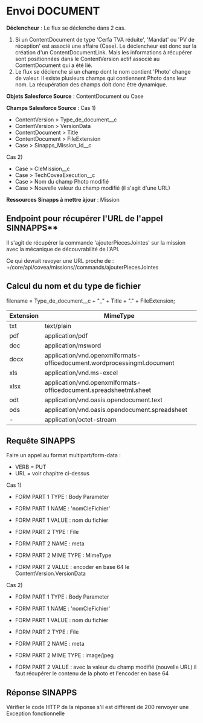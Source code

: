 #  Envoi DOCUMENT

**Déclencheur** : Le flux se déclenche dans 2 cas.
1. Si un ContentDocument de type 'Cerfa TVA réduite', 'Mandat' ou 'PV de réception' est associé une affaire (Case).
Le déclencheur est donc sur la création d'un ContentDocumentLink. Mais les informations à récupérer sont positionnées dans le ContentVersion actif associé au ContentDocument qui a été lié.
2. Le flux se déclenche si un champ dont le nom contient 'Photo' change de valeur. Il existe plusieurs champs qui contiennent Photo dans leur nom. La récupération des champs doit donc être dynamique.

**Objets Salesforce Source** : ContentDocument ou Case

**Champs Salesforce Source** : 
Cas 1)
- ContentVersion > Type_de_document__c
- ContentVersion > VersionData
- ContentDocument > Title
- ContentDocument > FileExtension
- Case > Sinapps_Mission_Id__c

Cas 2)
- Case > CleMission__c
- Case > TechCoveaExecution__c
- Case > Nom du champ Photo modifié
- Case > Nouvelle valeur du champ modifié (il s'agit d'une URL)

**Ressources Sinapps à mettre àjour** : Mission

## Endpoint pour récupérer l'URL de l'appel SINNAPPS** 
Il s'agit de récupérer la commande 'ajouterPiecesJointes' sur la mission avec la mécanique de découvrabilité de l'API.

Ce qui devrait revoyer une URL proche de : <baseUrl>+/core/api/covea/missions/<missionId>/commands/ajouterPiecesJointes

## Calcul du nom et du type de fichier

filename = Type_de_document__c + "_" + Title + "." + FileExtension;

| Extension | MimeType |
|-----------|----------|
| txt | text/plain |
| pdf | application/pdf |
| doc | application/msword |
| docx | application/vnd.openxmlformats-officedocument.wordprocessingml.document |
| xls | application/vnd.ms-excel |
| xlsx | application/vnd.openxmlformats-officedocument.spreadsheetml.sheet |
| odt | application/vnd.oasis.opendocument.text |
| ods | application/vnd.oasis.opendocument.spreadsheet |
| - | application/octet-stream|

## Requête SINAPPS

Faire un appel au format multipart/form-data :
* VERB = PUT
* URL = voir chapitre ci-dessus

Cas 1)
* FORM PART 1 TYPE  : Body Parameter
* FORM PART 1 NAME  : 'nomCleFichier'
* FORM PART 1 VALUE  : nom du fichier

* FORM PART 2 TYPE  : File
* FORM PART 2 NAME  : meta 
* FORM PART 2 MIME TYPE : MimeType
* FORM PART 2 VALUE  : encoder en base 64 le ContentVersion.VersionData

Cas 2)
* FORM PART 1 TYPE  : Body Parameter
* FORM PART 1 NAME  : 'nomCleFichier'
* FORM PART 1 VALUE  : nom du fichier

* FORM PART 2 TYPE  : File
* FORM PART 2 NAME  : meta 
* FORM PART 2 MIME TYPE : image/jpeg
* FORM PART 2 VALUE  : avec la valeur du champ modifié (nouvelle URL) il faut récupérer le contenu de la photo et l'encoder en base 64

## Réponse SINAPPS
Vérifier le code HTTP de la réponse s'il est différent de 200 renvoyer une Exception fonctionnelle
